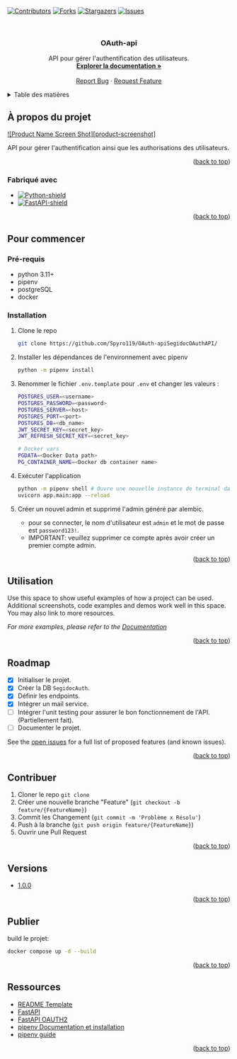 <a name="readme-top"></a>

[![Contributors][contributors-shield]][contributors-url]
[![Forks][forks-shield]][forks-url]
[![Stargazers][stars-shield]][stars-url]
[![Issues][issues-shield]][issues-url]

<!-- PROJECT LOGO -->
<br />
<div align="center">
  <a href="https://github.com/Spyro119/OAuth-api">
    <!-- <img src="images/logo.png" alt="Logo" width="80" height="80"> -->
  </a>

  <h3 align="center">OAuth-api</h3>

  <p align="center">
    API pour gérer l'authentification des utilisateurs.
    <br />
    <a href="https://prod-api-website.com/docs"><strong>Explorer la documentation »</strong></a>
    <br />
    <br />
    <a href="https://github.com/Spyro119/OAuth-apiVIP/issues">Report Bug</a>
    ·
    <a href="https://github.com/Spyro119/OAuth-apiVIP/issues">Request Feature</a>
  </p>
</div>



<!-- TABLE DES MATIÈRES -->
<details>
  <summary>Table des matières</summary>
  <ol>
    <li>
      <a href="#à-propos-du-projet">À propos du projet</a>
      <ul>
        <li><a href="#fabriqué-avec">Fabriqué avec</a></li>
      </ul>
    </li>
    <li>
      <a href="#Pour-commencer">Pour commencer</a>
      <ul>
        <li><a href="#Pré-requis">Pré-requis</a></li>
        <li><a href="#installation">Installation</a></li>
      </ul>
    </li>
    <li><a href="#utilisation">Utilisation</a></li>
    <li><a href="#roadmap">Roadmap</a></li>
    <li><a href="#contribuer">Contribuer</a></li>
    <li><a href="#versions">Versions</a></li>
    <li><a href="#publier">Publier</a></li>
    <!-- <li><a href="#contact">Contact</a></li> -->
    <li><a href="#ressources">Ressources</a></li>
  </ol>
</details>



<!-- À PROPOS DU PROJET -->
## À propos du projet

[![Product Name Screen Shot][product-screenshot]](https://example.com) <!-- TODO -->

<!-- API de gestion d'utilisateurs, groupes, permissions et tokens. -->
API pour gérer l'authentification ainsi que les authorisations des utilisateurs.

<!-- There are many great README templates available on GitHub; however, I didn't find one that really suited my needs so I created this enhanced one. I want to create a README template so amazing that it'll be the last one you ever need -- I think this is it.

Here's why:
* Your time should be focused on creating something amazing. A project that solves a problem and helps others
* You shouldn't be doing the same tasks over and over like creating a README from scratch
* You should implement DRY principles to the rest of your life :smile:

Of course, no one template will serve all projects since your needs may be different. So I'll be adding more in the near future. You may also suggest changes by forking this repo and creating a pull request or opening an issue. Thanks to all the people have contributed to expanding this template! -->

<p align="right">(<a href="#readme-top">back to top</a>)</p>


<!-- FABRIQUÉ AVEC -->
### Fabriqué avec

* [![Python-shield]][Python-url]
* [![FastAPI-shield]][FastAPI-url]

<p align="right">(<a href="#readme-top">back to top</a>)</p>



<!-- POUR COMMENCER -->
## Pour commencer

### Pré-requis

- python 3.11+
- pipenv
    <!-- ```sh 
    pip install pipenv 
    ``` -->
- postgreSQL
- docker
  

### Installation

1. Clone le repo
   ```sh
   git clone https://github.com/Spyro119/OAuth-apiSegidocOAuthAPI/
   ```
2. Installer les dépendances de l'environnement avec pipenv
    ```sh
    python -m pipenv install
    ```
3. Renommer le fichier ``.env.template`` pour ``.env`` et changer les valeurs :
    ```sh
    POSTGRES_USER=<username>
    POSTGRES_PASSWORD=<password>
    POSTGRES_SERVER=<host>
    POSTGRES_PORT=<port>
    POSTGRES_DB=<db_name>
    JWT_SECRET_KEY=<secret_key>
    JWT_REFRESH_SECRET_KEY=<secret_key>

    # Docker vars
    PGDATA=<Docker Data path>
    PG_CONTAINER_NAME=<Docker db container name>
    ```
<!-- 4. alembic init alembic -->
4. Exécuter l'application
    ```sh
    python -m pipenv shell # Ouvre une nouvelle instance de terminal dans l'environnement du projet.
    uvicorn app.main:app --reload 
    ```

5. Créer un nouvel admin et supprimé l'admin généré par alembic.
    - pour se connecter, le nom d'utilisateur est ``admin`` et le mot de passe est ``password123!``.
    - IMPORTANT: veuillez supprimer ce compte après avoir créer un premier compte admin.

<p align="right">(<a href="#readme-top">back to top</a>)</p>



<!-- UTILISATION -->
## Utilisation

Use this space to show useful examples of how a project can be used. Additional screenshots, code examples and demos work well in this space. You may also link to more resources.

_For more examples, please refer to the [Documentation](https://example.com)_

<p align="right">(<a href="#readme-top">back to top</a>)</p>



<!-- ROADMAP -->
## Roadmap

- [x] Initialiser le projet.
- [x] Créer la DB `SegidocAuth`.
- [x] Définir les endpoints.
- [x] Intégrer un mail service.
- [ ] Intégrer l'unit testing pour assurer le bon fonctionnement de l'API. (Partiellement fait).
- [ ] Documenter le projet.

See the [open issues](https://github.com/Spyro119/OAuth-apiSegidocOAuthAPI/issues) for a full list of proposed features (and known issues).

<p align="right">(<a href="#readme-top">back to top</a>)</p>



<!-- CONTRIBUER -->
## Contribuer

1. Cloner le repo `git clone `
2. Créer une nouvelle branche "Feature" (`git checkout -b feature/{FeatureName}`)
3. Commit les Changement (`git commit -m 'Problème x Résolu'`)
4. Push à la branche (`git push origin feature/{FeatureName}`)
5. Ouvrir une Pull Request 

<p align="right">(<a href="#readme-top">back to top</a>)</p>



<!-- Versions -->
## Versions

* [1.0.0](https://github.com/Spyro119/OAuth-apiSegidocOAuthAPI/tags)

<p align="right">(<a href="#readme-top">back to top</a>)</p>



<!-- PUBLIER -->
## Publier

build le projet: 
```sh
docker compose up -d --build 
```

<p align="right">(<a href="#readme-top">back to top</a>)</p>



<!-- CONTACT -->
<!-- ## Contact -->

<!-- Samuel Jubinville-Baril - [github](https://github.com/jubinvilles) - samuel.jubinville@tactgroup.com -->

<!-- Your Name - [@your_twitter](https://twitter.com/your_username) - email@example.com

Project Link: [https://github.com/Spyro119/OAuth-apirepo_name](https://github.com/Spyro119/OAuth-apirepo_name) -->

<!-- <p align="right">(<a href="#readme-top">back to top</a>)</p> -->



<!-- Ressources -->
## Ressources

* [README Template](https://github.com/othneildrew/Best-README-Template)
* [FastAPI](https://fastapi.tiangolo.com/)
* [FastAPI OAUTH2](https://fastapi.tiangolo.com/tutorial/security/simple-oauth2/)
* [pipenv Documentation et installation](https://pipenv.pypa.io/en/latest/)
* [pipenv guide](https://realpython.com/pipenv-guide/)

<p align="right">(<a href="#readme-top">back to top</a>)</p>



<!-- MARKDOWN LINKS & IMAGES -->
<!-- https://www.markdownguide.org/basic-syntax/#reference-style-links -->
<!-- GITHUB URLS -->
[contributors-shield]: https://img.shields.io/github/contributors/othneildrew/VIP.svg?style=for-the-badge
[contributors-url]: https://github.com/Spyro119/OAuth-apiSegidocOAuthAPI/graphs/contributors
[forks-shield]: https://img.shields.io/github/forks/othneildrew/VIP.svg?style=for-the-badge
[forks-url]: https://github.com/Spyro119/OAuth-apiSegidocOAuthAPI/network/members
[stars-shield]: https://img.shields.io/github/stars/othneildrew/VIP.svg?style=for-the-badge
[stars-url]: https://github.com/Spyro119/OAuth-apiSegidocOAuthAPI/stargazers
[issues-shield]: https://img.shields.io/github/issues/othneildrew/VIP.svg?style=for-the-badge
[issues-url]: https://github.com/Spyro119/OAuth-apiSegidocOAuthAPI/issues

<!-- FRAMEWORK AND LIBRARY URLS -->
[Python-shield]: https://img.shields.io/pypi/pyversions/FastAPI?logo=python
[Python-url]: (https://www.python.org/)
[FastAPI-shield]: https://img.shields.io/badge/FastAPI-009688?style=for-the-badge&logo=FastAPI&logoColor=white
[FastAPI-url]: https://fastapi.tiangolo.com/
[Vue-shield]: https://img.shields.io/badge/Vue.js-35495E?style=for-the-badge&logo=vuedotjs&logoColor=4FC08D
[Vue-url]: https://vuejs.org/
